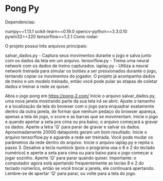 # Pong Py

Dependencias:

numpy==1.13.1
scikit-learn==0.19.0
opencv-python==3.3.0.10
pywin32==220
tensorflow==1.2.1
Como rodar:

O projeto possui três arquivos principais:

salvar_dados.py - Captura seus movimentos durante o jogo e salva junto com os dados da tela em um arquivo.
tensorflow.py - Treina uma neural network com os dados de treino capturados.
iaplay.py - Utiliza a neural network treinada para simular os botões a ser pressionados durante o jogo, tentando copiar os movimentos do jogador.
O projeto já acompanha dados de treino e um modelo treinado, então você pode pular as etapas de coletar dados e treinar a rede se quiser.

Abra o jogo pong em https://pong-2.com/
Inicie o arquivo salvar_dados.py, uma nova janela mostrando parte da sua tela irá se abrir.
Ajuste o tamanho e a localização da tela do browser com o jogo para enquadrar exatamente dentro da outra janela, de formar que nenhum pedaço do browser apareça, apenas a tela do jogo, o score e as barras que se movimentam.
Inicie o jogo e quando apertar a seta pra cima ou pra baixo, o arquivo começará a gravar os dados. Aperte a letra 'Q' para parar de gravar e salvar os dados. Aproximadamente 20000 datapoints geram um bom resultado.
Inicie o arquivo tensorflow.py e aguarde a rede ser treinada. Você pode mudar os parâmetros da rede dentro do arquivo.
Inicie o arquivo iaplay.py e repita o passo 3. Desative a tecla numlock (pois o programa usa o 8 e 2 do teclado numérico) e aperte a seta para cima ou para baixo para o jogo começar a jogar sozinho.
Aperte 'Q' para parar quando quiser.
Importante: o computador agora está apertando frequentemente as teclas 8 e 2 do teclado númerico, então se você trocar a janela, ele continuará apertando. Lembre-se de apertar 'Q' para parar, ou volte para a tela do jogo.